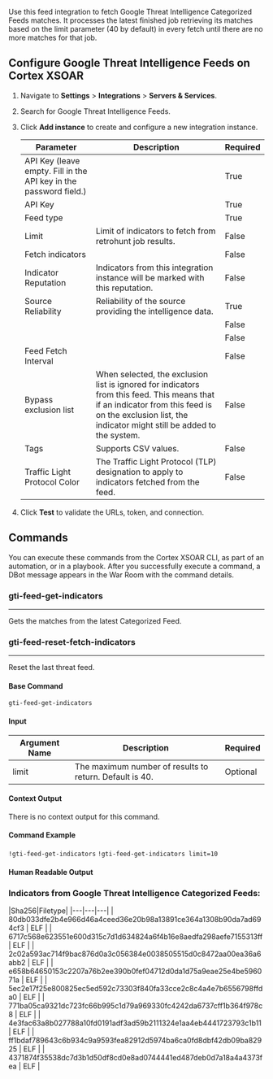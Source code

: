 Use this feed integration to fetch Google Threat Intelligence Categorized Feeds matches. It processes the latest finished job retrieving its matches based on the limit parameter (40 by default) in every fetch until there are no more matches for that job.

## Configure Google Threat Intelligence Feeds on Cortex XSOAR

1. Navigate to **Settings** > **Integrations** > **Servers & Services**.
2. Search for Google Threat Intelligence Feeds.
3. Click **Add instance** to create and configure a new integration instance.

    | **Parameter** | **Description** | **Required** |
    | --- | --- | --- |
    | API Key (leave empty. Fill in the API key in the password field.) |  | True |
    | API Key |  | True |
    | Feed type |  | True |
    | Limit | Limit of indicators to fetch from retrohunt job results. | False |
    | Fetch indicators |  | False |
    | Indicator Reputation | Indicators from this integration instance will be marked with this reputation. | False |
    | Source Reliability | Reliability of the source providing the intelligence data. | True |
    |  |  | False |
    |  |  | False |
    | Feed Fetch Interval |  | False |
    | Bypass exclusion list | When selected, the exclusion list is ignored for indicators from this feed. This means that if an indicator from this feed is on the exclusion list, the indicator might still be added to the system. | False |
    | Tags | Supports CSV values. | False |
    | Traffic Light Protocol Color | The Traffic Light Protocol \(TLP\) designation to apply to indicators fetched from the feed. | False |

4. Click **Test** to validate the URLs, token, and connection.
## Commands
You can execute these commands from the Cortex XSOAR CLI, as part of an automation, or in a playbook.
After you successfully execute a command, a DBot message appears in the War Room with the command details.
### gti-feed-get-indicators
***
Gets the matches from the latest Categorized Feed.

### gti-feed-reset-fetch-indicators
***
Reset the last threat feed.



#### Base Command

`gti-feed-get-indicators`
#### Input

| **Argument Name** | **Description** | **Required** |
| --- | --- | --- |
| limit | The maximum number of results to return. Default is 40. | Optional | 


#### Context Output

There is no context output for this command.

#### Command Example
```!gti-feed-get-indicators```
```!gti-feed-get-indicators limit=10```

#### Human Readable Output

### Indicators from Google Threat Intelligence Categorized Feeds:
|Sha256|Filetype|
|---|---|---|
| 80db033dfe2b4e966d46a4ceed36e20b98a13891ce364a1308b90da7ad694cf3 | ELF |
| 6717c568e623551e600d315c7d1d634824a6f4b16e8aedfa298aefe7155313ff | ELF |
| 2c02a593ac714f9bac876d0a3c056384e0038505515d0c8472aa00ea36a6abb2 | ELF |
| e658b64650153c2207a76b2ee390b0fef04712d0da1d75a9eae25e4be596071a | ELF |
| 5ec2e17f25e800825ec5ed592c73303f840fa33cce2c8c4a4e7b6556798ffda0 | ELF |
| 771ba05ca9321dc723fc66b995c1d79a969330fc4242da6737cff1b364f978c8 | ELF |
| 4e3fac63a8b027788a10fd0191adf3ad59b2111324e1aa4eb4441723793c1b11 | ELF |
| ff1bdaf789643c6b934c9a9593fea82912d5974ba6ca0fd8dbf42db09ba82925 | ELF |
| 4371874f35538dc7d3b1d50df8cd0e8ad0744441ed487deb0d7a18a4a4373fea | ELF |

